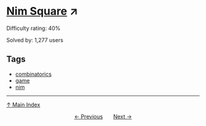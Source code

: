 # [Nim Square](https://projecteuler.net/problem=310) ↗️

Difficulty rating: 40%

Solved by: 1,277 users
## Tags

- [combinatorics](../tags/combinatorics.md)
- [game](../tags/game.md)
- [nim](../tags/nim.md)



---

[↑ Main Index](../README.md)


<div align=center><a href='309.md'>← Previous</a> &nbsp;&nbsp; &nbsp;&nbsp;  <a href='311.md'>Next →</a></div>
